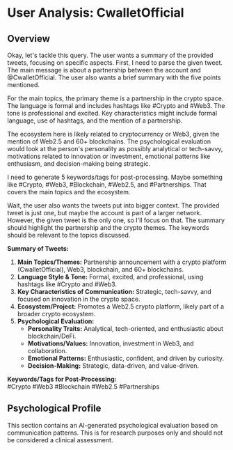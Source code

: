 # User Analysis: CwalletOfficial

## Overview

<think>
Okay, let's tackle this query. The user wants a summary of the provided tweets, focusing on specific aspects. First, I need to parse the given tweet. The main message is about a partnership between the account and @CwalletOfficial. The user also wants a brief summary with the five points mentioned.

For the main topics, the primary theme is a partnership in the crypto space. The language is formal and includes hashtags like #Crypto and #Web3. The tone is professional and excited. Key characteristics might include formal language, use of hashtags, and the mention of a partnership.

The ecosystem here is likely related to cryptocurrency or Web3, given the mention of Web2.5 and 60+ blockchains. The psychological evaluation would look at the person's personality as possibly analytical or tech-savvy, motivations related to innovation or investment, emotional patterns like enthusiasm, and decision-making being strategic.

I need to generate 5 keywords/tags for post-processing. Maybe something like #Crypto, #Web3, #Blockchain, #Web2.5, and #Partnerships. That covers the main topics and the ecosystem.

Wait, the user also wants the tweets put into bigger context. The provided tweet is just one, but maybe the account is part of a larger network. However, the given tweet is the only one, so I'll focus on that. The summary should highlight the partnership and the crypto themes. The keywords should be relevant to the topics discussed.
</think>

**Summary of Tweets:**  
1. **Main Topics/Themes:** Partnership announcement with a crypto platform (CwalletOfficial), Web3, blockchain, and 60+ blockchains.  
2. **Language Style & Tone:** Formal, excited, and professional, using hashtags like #Crypto and #Web3.  
3. **Key Characteristics of Communication:** Strategic, tech-savvy, and focused on innovation in the crypto space.  
4. **Ecosystem/Project:** Promotes a Web2.5 crypto platform, likely part of a broader crypto ecosystem.  
5. **Psychological Evaluation:**  
   - **Personality Traits:** Analytical, tech-oriented, and enthusiastic about blockchain/DeFi.  
   - **Motivations/Values:** Innovation, investment in Web3, and collaboration.  
   - **Emotional Patterns:** Enthusiastic, confident, and driven by curiosity.  
   - **Decision-Making:** Strategic, data-driven, and value-driven.  

**Keywords/Tags for Post-Processing:**  
#Crypto #Web3 #Blockchain #Web2.5 #Partnerships

## Psychological Profile

This section contains an AI-generated psychological evaluation based on communication patterns. This is for research purposes only and should not be considered a clinical assessment.
